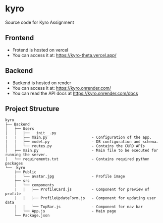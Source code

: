 # kyro
Source code for Kyro Assignment


## Frontend
- Frotend is hosted on vercel
- You can access it at: https://kyro-theta.vercel.app/

## Backend
- Backend is hosted on render
- You can access it at: https://kyro.onrender.com/
- You can read the API docs at https://kyro.onrender.com/docs

## Project Structure
    kyro
    ├── Backend     
    │   ├── Users
    |	|	├── __init__.py
	|	|	├── main.py					   - Configuration of the app.
	|	|	├── model.py				   - DB configuration and schema.
	|	|	└── routes.py				   - Contains the CURD APIs
    │   ├── main.py						   - Main file to be executed for running the server.
    │   └── requirements.txt			   - Contains required python packages
    └──  kyro
	    ├── Public
		|   └── avatar.jpg    			   - Profile image
    	├── src
    	|   └── components
    	|	|	├── ProfileCard.js		   - Component for preview of profile
    	|	|	├── ProfileUpdateForm.js   - Component for updating user data
    	|	|	└── TopBar.js 			   - Component for nav bar
    	|	└── App.js					   - Main page
    	└── Package.json
    	
